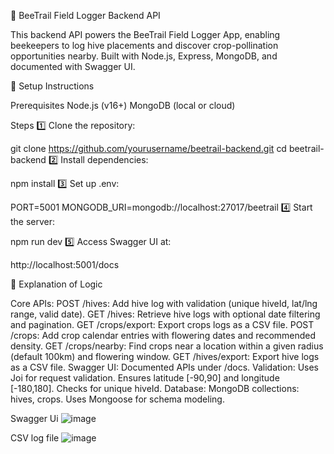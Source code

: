 🐝 BeeTrail Field Logger Backend API

This backend API powers the BeeTrail Field Logger App, enabling beekeepers to log hive placements and discover crop-pollination opportunities nearby. Built with Node.js, Express, MongoDB, and documented with Swagger UI.

🚀 Setup Instructions

Prerequisites
Node.js (v16+)
MongoDB (local or cloud)

Steps
1️⃣ Clone the repository:

git clone https://github.com/yourusername/beetrail-backend.git
cd beetrail-backend
2️⃣ Install dependencies:

npm install
3️⃣ Set up .env:

PORT=5001
MONGODB_URI=mongodb://localhost:27017/beetrail
4️⃣ Start the server:

npm run dev
5️⃣ Access Swagger UI at:

http://localhost:5001/docs


🧠 Explanation of Logic

Core APIs:
POST /hives: Add hive log with validation (unique hiveId, lat/lng range, valid date).
GET /hives: Retrieve hive logs with optional date filtering and pagination.
GET /crops/export: Export crops logs as a CSV file.
POST /crops: Add crop calendar entries with flowering dates and recommended density.
GET /crops/nearby: Find crops near a location within a given radius (default 100km) and flowering window.
GET /hives/export: Export hive logs as a CSV file.
Swagger UI: Documented APIs under /docs.
Validation:
Uses Joi for request validation.
Ensures latitude [-90,90] and longitude [-180,180].
Checks for unique hiveId.
Database:
MongoDB collections: hives, crops.
Uses Mongoose for schema modeling.

Swagger Ui
![image](https://github.com/user-attachments/assets/7d95d1a8-df9d-424e-8c8f-637e0adb18d8)


CSV log file
![image](https://github.com/user-attachments/assets/56a50105-a15f-40ba-a15d-cdf0ca7fcdd9)





